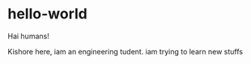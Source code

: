 # hello-world
Hai humans!

Kishore here, iam an engineering tudent. 
iam trying to learn new stuffs
